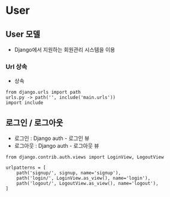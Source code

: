 # User

## User 모델
- Django에서 지원하는 회원관리 시스템을 이용

### Url 상속
- 상속
```
from django.urls import path
urls.py -> path('', include('main.urls'))
import include
```

## 로그인 / 로그아웃
- 로그인 : Django auth - 로그인 뷰
- 로그아웃 : Django auth - 로그아웃 뷰

```
from django.contrib.auth.views import LoginView, LogoutView

urlpatterns = [
    path('signup/', signup, name='signup'),
    path('login/', LoginView.as_view(), name='login'),
    path('logout/', LogoutView.as_view(), name='logout'),
]
```
